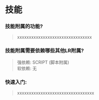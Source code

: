 # 技能

### 技能附属的功能?

> xxxxxxxxxxxxxxxxxxxxxxxxxxxxxxxx


### 技能附属需要依赖哪些其他LR附属?

> 强依赖: SCRIPT (脚本附属)<br>软依赖: 无


### 快速入门:

>xxxxxxxxxxxxxxxxxxxxxxxxxxxxxxxxx
